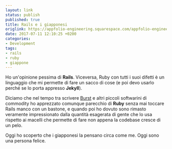 ```yaml
---
layout: link
status: publish
published: true
title: Rails e i giapponesi
origlink: https://appfolio-engineering.squarespace.com/appfolio-engineering/2017/5/24/how-is-ruby-different-in-japan
date: 2017-07-11 12:10:25 +0200
categories:
- Development
tags:
- rails
- ruby
- giappone
---
```


Ho un'opinione pessima di **Rails**. Viceversa, Ruby con tutti i suoi difetti è un linguaggio che mi permette di fare un sacco di cose (e poi devo usarlo perché se lo porta appresso **Jekyll**).

Diciamo che nel tempo tra scrivere [Burst](https://github.com/dottorblaster/burst) e altri piccoli softwarini di commodity ho apprezzato comunque parecchio di **Ruby** senza mai toccare Rails manco con un bastone, e quando poi ho dovuto sono rimasto veramente impressionato dalla quantità esagerata di gente che lo usa rispetto ai macelli che permette di fare non appena la codebase cresce di un pelo.

Oggi ho scoperto che i giapponesi la pensano circa come me. Oggi sono una persona felice.
